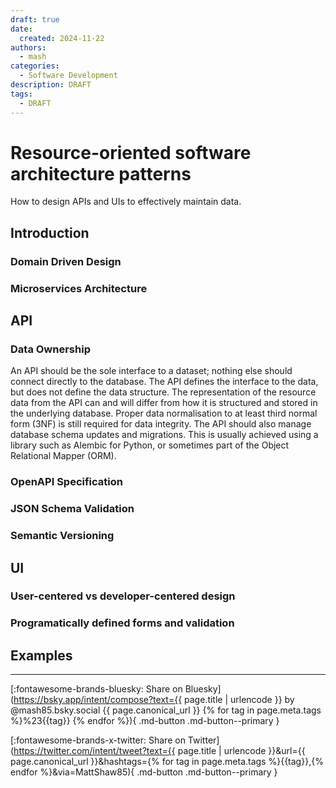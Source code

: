 ```yaml
---
draft: true
date:
  created: 2024-11-22
authors:
  - mash
categories:
  - Software Development
description: DRAFT
tags:
  - DRAFT
---
```


# Resource-oriented software architecture patterns

How to design APIs and UIs to effectively maintain data.

<!-- more -->

## Introduction

### Domain Driven Design

### Microservices Architecture

## API

### Data Ownership

An API should be the sole interface to a dataset; nothing else should connect directly to the database. The API defines the interface to the data, but does not define the data structure. The representation of the resource data from the API can and will differ from how it is structured and stored in the underlying database. Proper data normalisation to at least third normal form (3NF) is still required for data integrity.
The API should also manage database schema updates and migrations. This is usually achieved using a library such as Alembic for Python, or sometimes part of the Object Relational Mapper (ORM).

### OpenAPI Specification

### JSON Schema Validation

### Semantic Versioning

## UI

### User-centered vs developer-centered design

### Programatically defined forms and validation

## Examples

---

[:fontawesome-brands-bluesky: Share on Bluesky](https://bsky.app/intent/compose?text={{ page.title | urlencode }} by @mash85.bsky.social {{ page.canonical_url }} {% for tag in page.meta.tags %}%23{{tag}} {% endfor %}){ .md-button .md-button--primary }

[:fontawesome-brands-x-twitter: Share on Twitter](https://twitter.com/intent/tweet?text={{ page.title | urlencode }}&url={{ page.canonical_url }}&hashtags={% for tag in page.meta.tags %}{{tag}},{% endfor %}&via=MattShaw85){ .md-button .md-button--primary }
